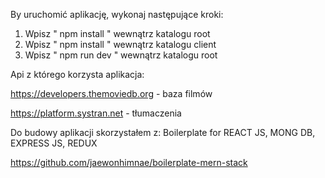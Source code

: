 

By uruchomić aplikację, wykonaj następujące kroki:
1. Wpisz " npm install " wewnątrz katalogu root
2. Wpisz " npm install " wewnątrz katalogu client
3. Wpisz " npm run dev " wewnątrz katalogu root


Api z którego korzysta aplikacja:

https://developers.themoviedb.org - baza filmów

https://platform.systran.net - tłumaczenia

Do budowy aplikacji skorzystałem z: Boilerplate for REACT JS, MONG DB, EXPRESS JS, REDUX
 
 https://github.com/jaewonhimnae/boilerplate-mern-stack

